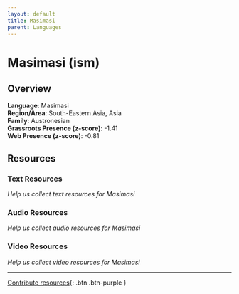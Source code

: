 ```yaml
---
layout: default
title: Masimasi
parent: Languages
---
```


# Masimasi (ism)

## Overview

**Language**: Masimasi  
**Region/Area**: South-Eastern Asia, Asia  
**Family**: Austronesian  
**Grassroots Presence (z-score)**: -1.41  
**Web Presence (z-score)**: -0.81  

## Resources

### Text Resources
*Help us collect text resources for Masimasi*

### Audio Resources
*Help us collect audio resources for Masimasi*

### Video Resources
*Help us collect video resources for Masimasi*

---

[Contribute resources](https://forms.office.com/e/1SfLJx3u1r){: .btn .btn-purple }

